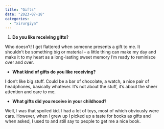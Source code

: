 ```yaml
---
title: "Gifts"
date: "2023-07-18"
categories: 
  - "xirurgiya"
---
```


1. **Do you like receiving gifts?**

Who doesn’t! I get flattered when someone presents a gift to me. It shouldn’t be something big or material – a little thing can make my day and make it to my heart as a long-lasting sweet memory I’m ready to reminisce over and over.

- **What kind of gifts do you like receiving?**

I don’t like big stuff. Could be a bar of chocolate, a watch, a nice pair of headphones, basically whatever. It’s not about the stuff, it’s about the sheer attention and care to me.

- **What gifts did you receive in your childhood?**

Well, I was that spoiled kid. I had a lot of toys, most of which obviously were cars. However, when I grew up I picked up a taste for books as gifts and when asked, I used to and still say to people to get me a nice book.
